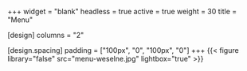 +++
widget = "blank"
headless = true
active = true
weight = 30
title = "Menu"

[design]
  columns = "2"

[design.spacing]
  padding = ["100px", "0", "100px", "0"]
+++
{{< figure library="false" src="menu-weselne.jpg" lightbox="true" >}}
